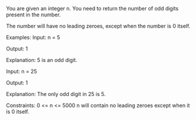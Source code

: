 You are given an integer n. You need to return the number of odd digits present in the number.

The number will have no leading zeroes, except when the number is 0 itself.

Examples:
Input: n = 5

Output: 1

Explanation: 5 is an odd digit.

Input: n = 25

Output: 1

Explanation: The only odd digit in 25 is 5.

Constraints:
0 <= n <= 5000
n will contain no leading zeroes except when it is 0 itself.



